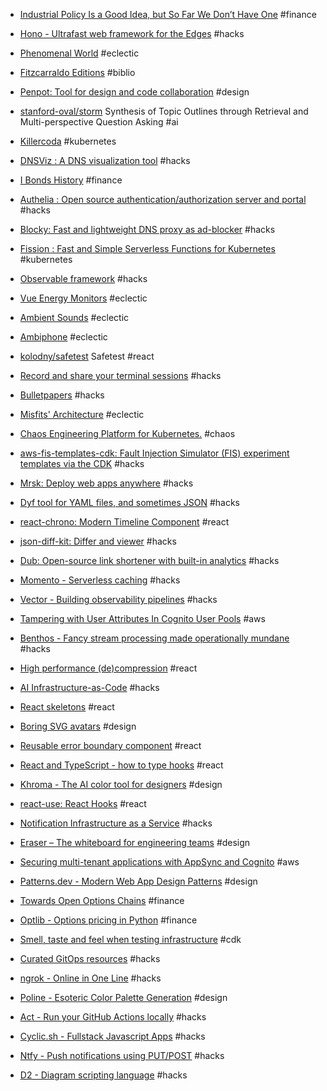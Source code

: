 - [Industrial Policy Is a Good Idea, but So Far We Don’t Have One](https://www.ineteconomics.org/perspectives/blog/industrial-policy-is-a-good-idea-but-so-far-we-dont-have-one) #finance
- [Hono - Ultrafast web framework for the Edges](https://hono.dev/) #hacks
- [Phenomenal World](https://www.phenomenalworld.org/) #eclectic
- [Fitzcarraldo Editions](https://fitzcarraldoeditions.com/) #biblio

- [Penpot: Tool for design and code collaboration](https://github.com/penpot/penpot) #design
- [stanford-oval/storm](https://github.com/stanford-oval/storm) Synthesis of Topic Outlines through Retrieval and Multi-perspective Question Asking #ai
- [Killercoda](https://killercoda.com/playgrounds/) #kubernetes
- [DNSViz : A DNS visualization tool](https://dnsviz.net/) #hacks
- [I Bonds History](http://eyebonds.info/ibonds/index.html) #finance
- [Authelia : Open source authentication/authorization server and portal](https://www.authelia.com) #hacks
- [Blocky: Fast and lightweight DNS proxy as ad-blocker](https://github.com/0xERR0R/blocky) #hacks
- [Fission : Fast and Simple Serverless Functions for Kubernetes](https://github.com/fission/fission) #kubernetes
- [Observable framework](https://github.com/observablehq/framework) #hacks
- [Vue Energy Monitors](https://www.emporiaenergy.com/energy-monitors/) #eclectic
- [Ambient Sounds](https://mynoise.net/index.php) #eclectic
- [Ambiphone](https://ambiph.one/) #eclectic
- [kolodny/safetest](https://github.com/kolodny/safetest) Safetest #react
- [Record and share your terminal sessions](https://asciinema.org/) #hacks
- [Bulletpapers](https://www.bulletpapers.ai/) #hacks
- [Misfits' Architecture](https://misfitsarchitecture.com/) #eclectic
- [Chaos Engineering Platform for Kubernetes.](https://github.com/chaos-mesh/chaos-mesh) #chaos
- [aws-fis-templates-cdk: Fault Injection Simulator (FIS) experiment templates via the CDK](https://github.com/adhorn/aws-fis-templates-cdk) #hacks
- [Mrsk: Deploy web apps anywhere](https://github.com/mrsked/mrsk) #hacks
- [Dyf tool for YAML files, and sometimes JSON](https://github.com/homeport/dyff) #hacks
- [react-chrono: Modern Timeline Component](https://github.com/prabhuignoto/react-chrono) #react
- [json-diff-kit: Differ and viewer](https://github.com/RexSkz/json-diff-kit) #hacks
- [Dub: Open-source link shortener with built-in analytics](https://github.com/steven-tey/dub) #hacks
- [Momento - Serverless caching](https://www.gomomento.com/) #hacks
- [Vector - Building observability pipelines](https://vector.dev/) #hacks
- [Tampering with User Attributes In Cognito User Pools](https://blog.doyensec.com/2023/01/24/tampering-unrestricted-user-attributes-aws-cognito.html) #aws
- [Benthos - Fancy stream processing made operationally mundane](https://www.benthos.dev/) #hacks
- [High performance (de)compression](https://github.com/101arrowz/fflate) #react
- [AI Infrastructure-as-Code](https://github.com/gofireflyio/aiac) #hacks
- [React skeletons](https://github.com/dvtng/react-loading-skeleton) #react
- [Boring SVG avatars](https://github.com/boringdesigners/boring-avatars) #design
- [Reusable error boundary component](https://github.com/bvaughn/react-error-boundary) #react
- [React and TypeScript - how to type hooks](https://devtrium.com/posts/react-typescript-how-to-type-hooks) #react
- [Khroma - The AI color tool for designers](https://www.khroma.co/) #design
- [react-use: React Hooks](https://github.com/streamich/react-use) #react
- [Notification Infrastructure as a Service](https://engagespot.co/) #hacks
- [Eraser – The whiteboard for engineering teams](https://www.eraser.io/home) #design
- [Securing multi-tenant applications with AppSync and Cognito](https://theburningmonk.com/2021/03/how-to-secure-multi-tenant-applications-with-appsync-and-cognito/) #aws
- [Patterns.dev - Modern Web App Design Patterns](https://patterns.dev/) #design
- [Towards Open Options Chains](https://chrischow.github.io/dataandstuff/2022-01-13-open-options-chains-part-i/) #finance
- [Optlib - Options pricing in Python](https://github.com/dbrojas/optlib) #finance
- [Smell, taste and feel when testing infrastructure](https://www.tecracer.com/blog/cdk-cit-part2a/) #cdk
- [Curated GitOps resources](https://github.com/weaveworks/awesome-gitops) #hacks
- [ngrok - Online in One Line](https://ngrok.com/) #hacks
- [Poline - Esoteric Color Palette Generation](https://meodai.github.io/poline/) #design
- [Act - Run your GitHub Actions locally](https://github.com/nektos/act) #hacks
- [Cyclic.sh - Fullstack Javascript Apps](https://www.cyclic.sh/) #hacks
- [Ntfy - Push notifications using PUT/POST](https://github.com/binwiederhier/ntfy) #hacks
- [D2 - Diagram scripting language](https://github.com/terrastruct/d2) #hacks
